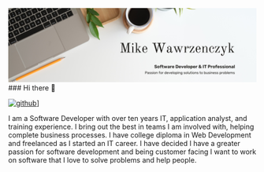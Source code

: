 <img src='MikeWawrzenczykBanner.png'>
### Hi there 👋

<a href="https://github.com/mikewawrzenczyk">![github](https://img.shields.io/badge/GitHub-000000?style=for-the-badge&logo=GitHub&logoColor=white)]</a>


<p>I am a Software Developer with over ten years IT, application analyst, and training experience. I bring out the best in teams I am involved with, helping complete business processes. I have college diploma in Web Development and freelanced as I started an IT career. I have decided I have a greater passion for software development and being customer facing I want to work on software that I love to solve problems and help people.</p>

<!--
**mikewawrzenczyk/mikewawrzenczyk** is a ✨ _special_ ✨ repository because its `README.md` (this file) appears on your GitHub profile.

Here are some ideas to get you started:

- 🔭 I’m currently working on ...
- 🌱 I’m currently learning ...
- 👯 I’m looking to collaborate on ...
- 🤔 I’m looking for help with ...
- 💬 Ask me about ...
- 📫 How to reach me: ...
- 😄 Pronouns: ...
- ⚡ Fun fact: ...
-->
